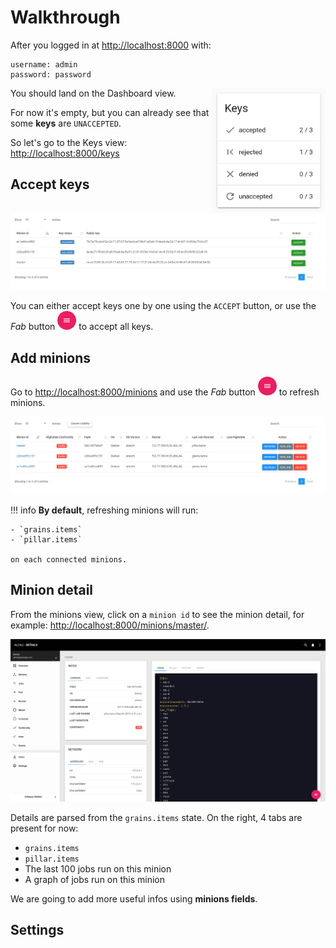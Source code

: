 # Walkthrough

After you logged in at [http://localhost:8000](http://localhost:8000) with:

```commandline
username: admin
password: password
```

You should land on the Dashboard view.
<img align="right" height="200" src="../../images/keys-dashboard.png">

For now it's empty, but you can already see that some **keys** are `UNACCEPTED`.


So let's go to the Keys view: [http://localhost:8000/keys](http://localhost:8000/keys)

## Accept keys

![keys](images/keys.png)

You can either accept keys one by one using the `ACCEPT` button, or use the _Fab_ button <img height="30" src="../../images/fab.png"> to accept all keys.

## Add minions

Go to [http://localhost:8000/minions](http://localhost:8000/minions) and use the _Fab_ button <img height="30" src="../../images/fab.png"> to refresh minions.

![minions](images/minions.png)

!!! info
    **By default**, refreshing minions will run:

    - `grains.items`
    - `pillar.items`

    on each connected minions.

## Minion detail

From the minions view, click on a `minion id` to see the minion detail, for example: [http://localhost:8000/minions/master/](http://localhost:8000/minions/master/).

![minion_detail](images/minion_detail.png)

Details are parsed from the `grains.items` state. On the right, 4 tabs are present for now:

  - `grains.items`
  - `pillar.items`
  - The last 100 jobs run on this minion
  - A graph of jobs run on this minion

We are going to add more useful infos using **minions fields**.

## Settings


